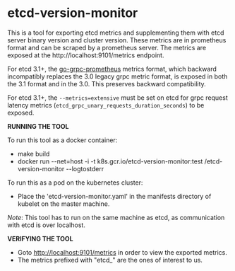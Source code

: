 # etcd-version-monitor

This is a tool for exporting etcd metrics and supplementing them with etcd
server binary version and cluster version. These metrics are in
prometheus format and can be scraped by a prometheus server.
The metrics are exposed at the http://localhost:9101/metrics endpoint.

For etcd 3.1+, the
[go-grpc-prometheus](https://github.com/grpc-ecosystem/go-grpc-prometheus)
metrics format, which backward incompatibly replaces the 3.0 legacy grpc metric
format, is exposed in both the 3.1 format and in the 3.0. This preserves
backward compatibility.

For etcd 3.1+, the `--metrics=extensive` must be set on etcd for grpc request
latency metrics (`etcd_grpc_unary_requests_duration_seconds`) to be exposed.

**RUNNING THE TOOL**

To run this tool as a docker container:
- make build
- docker run --net=host -i -t k8s.gcr.io/etcd-version-monitor:test /etcd-version-monitor --logtostderr

To run this as a pod on the kubernetes cluster:
- Place the 'etcd-version-monitor.yaml' in the manifests directory of
  kubelet on the master machine.

*Note*: This tool has to run on the same machine as etcd, as communication
with etcd is over localhost.

**VERIFYING THE TOOL**

- Goto [http://localhost:9101/metrics](http://localhost:9101/metrics) in order to view the exported metrics.
- The metrics prefixed with "etcd_" are the ones of interest to us.
